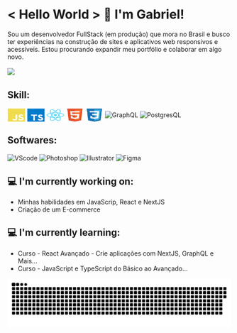 <h1> < Hello World > 👋 I'm Gabriel! </h1>
  Sou um desenvolvedor FullStack (em produção) que mora no Brasil e busco ter experiências na construção de sites e aplicativos web responsivos e acessíveis. Estou procurando expandir meu portfólio e colaborar em algo novo.
  
  <br>
  <br>
  
  <div>
  <a href="https://instagram.com/gab_hsb" rel="nofollow"><img src="https://camo.githubusercontent.com/acaa286597b43c96dc02b69b90de15a65c52063e31835b763a061cc815f64bac/68747470733a2f2f696d672e736869656c64732e696f2f62616467652f2d496e7374616772616d2d2532334534343035463f7374796c653d666f722d7468652d6261646765266c6f676f3d696e7374616772616d266c6f676f436f6c6f723d7768697465" data-canonical-src="https://img.shields.io/badge/-Instagram-%23E4405F?style=for-the-badge&amp;logo=instagram&amp;logoColor=white" style="max-width: 100%;"></a>
  </div>
  
  <h2> Skill: </h2>
  <div>
  <img align="center" alt="Rafa-Js" height="30" width="40" src="https://raw.githubusercontent.com/devicons/devicon/master/icons/javascript/javascript-plain.svg" style="max-width: 100%;">
  <img align="center" alt="Rafa-Ts" height="30" width="40" src="https://raw.githubusercontent.com/devicons/devicon/master/icons/typescript/typescript-plain.svg" style="max-width: 100%;">
  <img align="center" alt="Rafa-React" height="30" width="40" src="https://raw.githubusercontent.com/devicons/devicon/master/icons/react/react-original.svg" style="max-width: 100%;">
  <img align="center" alt="Rafa-HTML" height="30" width="40" src="https://raw.githubusercontent.com/devicons/devicon/master/icons/html5/html5-original.svg" style="max-width: 100%;">
  <img align="center" alt="Rafa-CSS" height="30" width="40" src="https://raw.githubusercontent.com/devicons/devicon/master/icons/css3/css3-original.svg" style="max-width: 100%;">
    <img align="center" alt="GraphQL" height="30" width="40" src="https://cdn.jsdelivr.net/gh/devicons/devicon/icons/graphql/graphql-plain.svg" style="max-width: 100%;">
    <img align="center" alt="PostgresQL" height="30" width="40" src="https://cdn.jsdelivr.net/gh/devicons/devicon/icons/postgresql/postgresql-original.svg" style="max-width: 100%;">
</div>
    <h2> Softwares: </h2>
  <div>
  <img align="center" alt="VScode" height="30" width="40" src="https://cdn.jsdelivr.net/gh/devicons/devicon/icons/vscode/vscode-original.svg" style="max-width: 100%;">
  <img align="center" alt="Photoshop" height="30" width="40" src="https://cdn.jsdelivr.net/gh/devicons/devicon/icons/photoshop/photoshop-plain.svg" style="max-width: 100%;">
  <img align="center" alt="Illustrator" height="30" width="40" src="https://cdn.jsdelivr.net/gh/devicons/devicon/icons/illustrator/illustrator-plain.svg" style="max-width: 100%;">
  <img align="center" alt="Figma" height="30" width="40" src="https://cdn.jsdelivr.net/gh/devicons/devicon/icons/figma/figma-original.svg" style="max-width: 100%;">
</div>
  <div>
    
  <h2>💻 I'm currently working on: </h2>
  <ul>
    <li>Minhas habilidades em JavaScrip, React e NextJS</li>
    <li>Criação de um E-commerce</li>
  </ul>
  
  <h2>💻 I'm currently learning: </h2>
  <ul>
    <li>Curso - React Avançado - Crie aplicações com NextJS, GraphQL e Mais...</li>
    <li>Curso - JavaScript e TypeScript do Básico ao Avançado...</li>
  </ul>
  </div>
  

  ![Snake animation](https://github.com/GabrielNXS/GabrielNXS/blob/output/github-contribution-grid-snake.svg)
  
  
